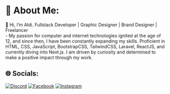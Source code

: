 # 💫 About Me:
👋 Hi, I’m Aldi. Fullstack Developer | Graphic Designer | Brand Designer | Freelancer<br> - My passion for computer and internet technologies ignited at the age of 12, and since then, I have been constantly expanding my skills. Proficient in HTML, CSS, JavaScript, BootstrapCSS, TailwindCSS, Laravel, ReactJS, and currently diving into Next.js. I am driven by curiosity and determined to make a positive impact through my work.


## 🌐 Socials:
[![Discord](https://img.shields.io/badge/Discord-%237289DA.svg?logo=discord&logoColor=white)](https://discord.gg/whoareyou?#7044) [![Facebook](https://img.shields.io/badge/Facebook-%231877F2.svg?logo=Facebook&logoColor=white)](https://facebook.com/alamsyah0054) [![Instagram](https://img.shields.io/badge/Instagram-%23E4405F.svg?logo=Instagram&logoColor=white)](https://instagram.com/_alamsyah.id) 
